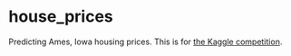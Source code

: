 # house_prices
Predicting Ames, Iowa housing prices. This is for [the Kaggle competition](https://www.kaggle.com/c/house-prices-advanced-regression-techniques).
